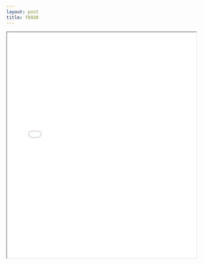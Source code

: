 ```yaml
---
layout: post
title: f8938
---
```


<div class="pdf-container">
<iframe src="/ea/assets/pdfs/forms/f8938.pdf" height="600" width="100%" allowFullScreen="true"></iframe>
</div>

